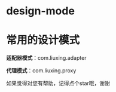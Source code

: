 # design-mode



# 常用的设计模式

**适配器模式**：com.liuxing.adapter

**代理模式**：com.liuxing.proxy


如果觉得对您有帮助，记得点个star哦，谢谢
